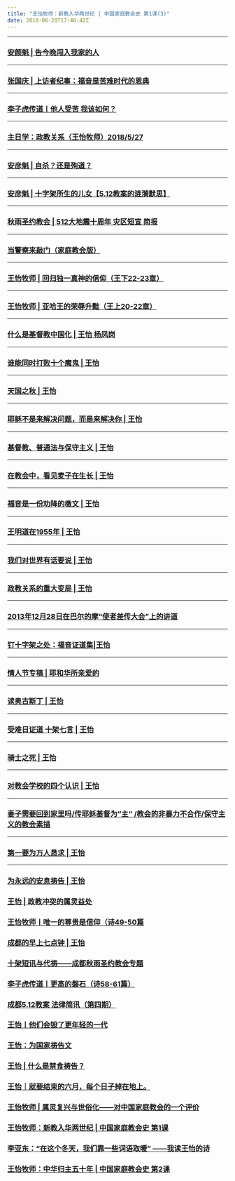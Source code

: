 ```yaml
---
title: "王怡牧师：新教入华两世纪 | 中国家庭教会史 第1课(3)"
date: 2018-06-20T17:46:42Z
---
```



------------------------------------------------------------------------------------------------------------
### [安颜魁 | 告今晚闯入我家的人](https://github.com/chengduqiuyu/-/issues/48)
-------------------------------------------------------------------------------------------------------------
### [张国庆 | 上访者纪事：福音是苦难时代的恩典](https://github.com/chengduqiuyu/-/issues/47)
-------------------------------------------------------------------------------------------------------------
### [李子虎传道丨他人受苦 我该如何？](https://github.com/chengduqiuyu/-/issues/46)
-------------------------------------------------------------------------------------------------------------
### [主日学：政教关系（王怡牧师）2018/5/27](https://github.com/chengduqiuyu/-/issues/45)
-------------------------------------------------------------------------------------------------------------
### [安彦魁 | 自杀？还是殉道？](https://github.com/chengduqiuyu/-/issues/44)
-------------------------------------------------------------------------------------------------------------
### [安彦魁 | 十字架所生的儿女【5.12教案的涟漪默思】](https://github.com/chengduqiuyu/-/issues/41)
-------------------------------------------------------------------------------------------------------------
### [秋雨圣约教会 | 512大地震十周年 灾区短宣 简报](https://github.com/chengduqiuyu/-/issues/34)
-------------------------------------------------------------------------------------------------------------
### [当警察来敲门（家庭教会版）](https://github.com/chengduqiuyu/-/issues/33)
-------------------------------------------------------------------------------------------------------------
### [王怡牧师 | 回归独一真神的信仰（王下22-23章）](https://github.com/chengduqiuyu/-/issues/32)
-------------------------------------------------------------------------------------------------------------
### [王怡牧师 | 亚哈王的荣辱升黜（王上20-22章）](https://github.com/chengduqiuyu/-/issues/30)
-------------------------------------------------------------------------------------------------------------
### [什么是基督教中国化 | 王怡 杨凤岗](https://github.com/chengduqiuyu/-/issues/29)
-------------------------------------------------------------------------------------------------------------
### [谁能同时打败十个魔鬼 | 王怡](https://github.com/chengduqiuyu/-/issues/4)
-------------------------------------------------------------------------------------------------------------
### [天国之秋 | 王怡](https://github.com/chengduqiuyu/-/issues/5)
-------------------------------------------------------------------------------------------------------------
### [耶稣不是来解决问题，而是来解决你 | 王怡](https://github.com/chengduqiuyu/-/issues/8)
-------------------------------------------------------------------------------------------------------------
### [基督教、普通法与保守主义 | 王怡](https://github.com/chengduqiuyu/-/issues/9)
-------------------------------------------------------------------------------------------------------------
### [在教会中，看见麦子在生长 | 王怡](https://github.com/chengduqiuyu/-/issues/10)
-------------------------------------------------------------------------------------------------------------
### [福音是一份劝降的檄文 | 王怡](https://github.com/chengduqiuyu/-/issues/11)
-------------------------------------------------------------------------------------------------------------
### [王明道在1955年 | 王怡](https://github.com/chengduqiuyu/-/issues/12)
-------------------------------------------------------------------------------------------------------------
### [我们对世界有话要说 | 王怡](https://github.com/chengduqiuyu/-/issues/17)
-------------------------------------------------------------------------------------------------------------
### [政教关系的重大变局 | 王怡 ](https://github.com/chengduqiuyu/-/issues/28)
-------------------------------------------------------------------------------------------------------------
### [2013年12月28日在巴尔的摩“使者差传大会”上的讲道 ](https://github.com/chengduqiuyu/-/issues/27)
------------------------------------------------------------------------------------------------------------
### [钉十字架之处：福音证道集|王怡 ](https://github.com/chengduqiuyu/-/issues/26)
-------------------------------------------------------------------------------------------------------------
### [情人节专稿 | 耶和华所亲爱的 ](https://github.com/chengduqiuyu/-/issues/25)
-------------------------------------------------------------------------------------------------------------
### [读奥古斯丁 | 王怡 ](https://github.com/chengduqiuyu/-/issues/24)
-------------------------------------------------------------------------------------------------------------
### [受难日证道 十架七言 | 王怡 ](https://github.com/chengduqiuyu/-/issues/23)
-------------------------------------------------------------------------------------------------------------
### [骑士之死 | 王怡](https://github.com/chengduqiuyu/-/issues/22)
-------------------------------------------------------------------------------------------------------------
### [对教会学校的四个认识 | 王怡 ](https://github.com/chengduqiuyu/-/issues/21)
-------------------------------------------------------------------------------------------------------------
### [妻子需要回到家里吗/传耶稣基督为“主“ /教会的非暴力不合作/保守主义的教会素描](https://github.com/chengduqiuyu/-/issues/20)
-------------------------------------------------------------------------------------------------------------
### [第一要为万人恳求 | 王怡 ](https://github.com/chengduqiuyu/-/issues/19)
-------------------------------------------------------------------------------------------------------------
### [为永远的安息祷告 | 王怡 ](https://github.com/chengduqiuyu/-/issues/18)

### [王怡 | 政教冲突的属灵益处](https://github.com/chengduqiuyu/-/issues/56)

### [王怡牧师丨唯一的尊贵是信仰（诗49-50篇](https://github.com/chengduqiuyu/-/issues/55)

### [成都的早上七点钟 | 王怡](https://github.com/chengduqiuyu/-/issues/52)

### [十架短讯与代祷——成都秋雨圣约教会专题](https://github.com/chengduqiuyu/-/issues/51)

### [李子虎传道丨更高的磐石（诗58-61篇）](https://github.com/chengduqiuyu/-/issues/50)

### [成都5.12教案 法律简讯（第四期）](https://github.com/chengduqiuyu/-/issues/49)

### [王怡丨他们会毁了更年轻的一代](https://github.com/chengduqiuyu/-/issues/58)

### [王怡：为国家祷告文](https://github.com/chengduqiuyu/-/issues/59)

### [王怡 | 什么是禁食祷告？](https://github.com/chengduqiuyu/-/issues/60)

### [王怡｜就要结束的六月，每个日子掉在地上。](https://github.com/chengduqiuyu/-/issues/61)

### [王怡牧师 | 属灵复兴与世俗化——对中国家庭教会的一个评价](https://github.com/chengduqiuyu/-/issues/62)

### [王怡牧师：新教入华两世纪 | 中国家庭教会史 第1课](https://github.com/chengduqiuyu/-/issues/63l)

### [李亚东：“在这个冬天，我们靠一些词语取暖” ——我读王怡的诗](https://github.com/chengduqiuyu/-/issues/64)

### [王怡牧师：中华归主五十年 | 中国家庭教会史 第2课 ](https://github.com/chengduqiuyu/-/issues/65)